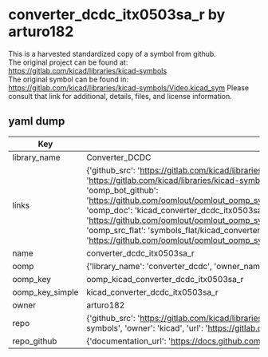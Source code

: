 # converter_dcdc_itx0503sa_r by arturo182  
This is a harvested standardized copy of a symbol from github.  
The original project can be found at:  
https://gitlab.com/kicad/libraries/kicad-symbols  
The original symbol can be found in:
https://gitlab.com/kicad/libraries/kicad-symbols/Video.kicad_sym
Please consult that link for additional, details, files, and license information.  
## yaml dump  
| Key | Value |  
| --- | --- |  
| library_name | Converter_DCDC |  
| links | {'github_src': 'https://gitlab.com/kicad/libraries/kicad-symbols/Video.kicad_sym', 'github_src_repo': 'https://gitlab.com/kicad/libraries/kicad-symbols', 'oomp_bot': 'kicad_converter_dcdc_itx0503sa_r/working', 'oomp_bot_github': 'https://github.com/oomlout/oomlout_oomp_symbol_bot/tree/main/kicad_converter_dcdc_itx0503sa_r/working', 'oomp_doc': 'kicad_converter_dcdc_itx0503sa_r/working', 'oomp_doc_github': 'https://github.com/oomlout/oomlout_oomp_symbol_doc/tree/main/kicad_converter_dcdc_itx0503sa_r/working', 'oomp_src_flat': 'symbols_flat/kicad_converter_dcdc_itx0503sa_r/working', 'oomp_src_flat_github': 'https://github.com/oomlout/oomlout_oomp_symbol_src/tree/main/kicad_converter_dcdc_itx0503sa_r/working'} |  
| name | converter_dcdc_itx0503sa_r |  
| oomp | {'library_name': 'converter_dcdc', 'owner_name': 'kicad', 'symbol_name': 'converter_dcdc_itx0503sa_r'} |  
| oomp_key | oomp_kicad_converter_dcdc_itx0503sa_r |  
| oomp_key_simple | kicad_converter_dcdc_itx0503sa_r |  
| owner | arturo182 |  
| repo | {'github_src': 'https://gitlab.com/kicad/libraries/kicad-symbols/Video.kicad_sym', 'name': 'libraries/kicad-symbols', 'owner': 'kicad', 'url': 'https://gitlab.com/kicad/libraries/kicad-symbols'} |  
| repo_github | {'documentation_url': 'https://docs.github.com/rest/repos/repos#get-a-repository', 'message': 'Not Found'} |  

